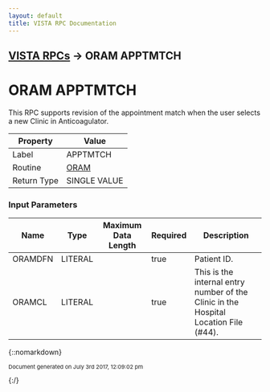 ```yaml
---
layout: default
title: VISTA RPC Documentation
---
```


## [VISTA RPCs](TableOfContents) &#8594; ORAM APPTMTCH
# ORAM APPTMTCH

This RPC supports revision of the appointment match when the user selects a new Clinic in Anticoagulator.

Property | Value
--- | ---
Label | APPTMTCH
Routine | [ORAM](http://code.osehra.org/dox/Routine_ORAM_source.html)
Return Type | SINGLE VALUE


### Input Parameters

Name | Type | Maximum Data Length | Required | Description
--- | --- | --- | --- | ---
ORAMDFN | LITERAL |  | true | Patient ID.
ORAMCL | LITERAL |  | true | This is the internal entry number of the Clinic in the Hospital Location File (#44).



{::nomarkdown} <br/><p style="font-size: 11px">Document generated on July 3rd 2017, 12:09:02 pm</p>{:/}